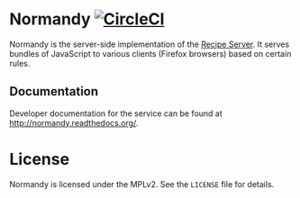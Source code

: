 # Normandy [![CircleCI](https://img.shields.io/circleci/project/mozilla/normandy.svg)](https://circleci.com/gh/mozilla/normandy/tree/master)

Normandy is the server-side implementation of the [Recipe Server][]. It serves
bundles of JavaScript to various clients (Firefox browsers) based on certain
rules.

[Recipe Server]: https://wiki.mozilla.org/Firefox/Recipe_Server

## Documentation

Developer documentation for the service can be found at
http://normandy.readthedocs.org/.

# License

Normandy is licensed under the MPLv2. See the `LICENSE` file for details.
